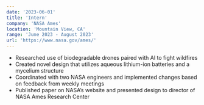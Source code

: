 ```yaml
---
date: '2023-06-01'
title: 'Intern'
company: 'NASA Ames'
location: 'Mountain View, CA'
range: 'June 2023 - August 2023'
url: 'https://www.nasa.gov/ames/'
---
```


- Researched use of biodegradable drones paired with AI to fight wildfires 
- Created novel design that utilizes aqueous lithium-ion batteries and a mycelium structure
- Coordinated with two NASA engineers and implemented changes based on feedback from weekly meetings
- Published paper on NASA’s website and presented design to director of NASA Ames Research Center
